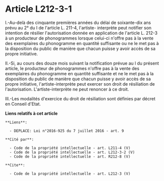 # Article L212-3-1

I.-Au-delà des cinquante premières années du délai de soixante-dix ans prévu au 2° du I de l'article L. 211-4, l'artiste-
interprète peut notifier son intention de résilier l'autorisation donnée en application de l'article L. 212-3 à un producteur
de phonogrammes lorsque celui-ci n'offre pas à la vente des exemplaires du phonogramme en quantité suffisante ou ne le met
pas à la disposition du public de manière que chacun puisse y avoir accès de sa propre initiative. 

II.-Si, au cours des douze mois suivant la notification prévue au I du présent article, le producteur de phonogrammes n'offre
pas à la vente des exemplaires du phonogramme en quantité suffisante et ne le met pas à la disposition du public de manière
que chacun puisse y avoir accès de sa propre initiative, l'artiste-interprète peut exercer son droit de résiliation de
l'autorisation. L'artiste-interprète ne peut renoncer à ce droit. 

III.-Les modalités d'exercice du droit de résiliation sont définies par décret en Conseil d'Etat.

**Liens relatifs à cet article**

	**Liens**:

	  - DEPLACE: Loi n°2016-925 du 7 juillet 2016 - art. 9

	**Cité par**:

	  - Code de la propriété intellectuelle - art. L211-4 (V)
	  - Code de la propriété intellectuelle - art. L212-3-2 (V)
	  - Code de la propriété intellectuelle - art. R212-8 (V)

	**Cite**:

	  - Code de la propriété intellectuelle - art. L212-3 (V)

